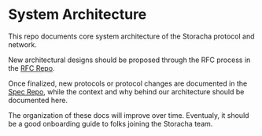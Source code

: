# System Architecture

This repo documents core system architecture of the Storacha protocol and network.

New architectural designs should be proposed through the RFC process in the [RFC Repo](https://github.com/w3s-project/RFC). 

Once finalized, new protocols or protocol changes are documented in the [Spec Repo](https://github.com/w3s-project/specs), while the context and why behind our architecture should be documented here.

The organization of these docs will improve over time. Eventualy, it should be a good onboarding guide to folks joining the Storacha team.
